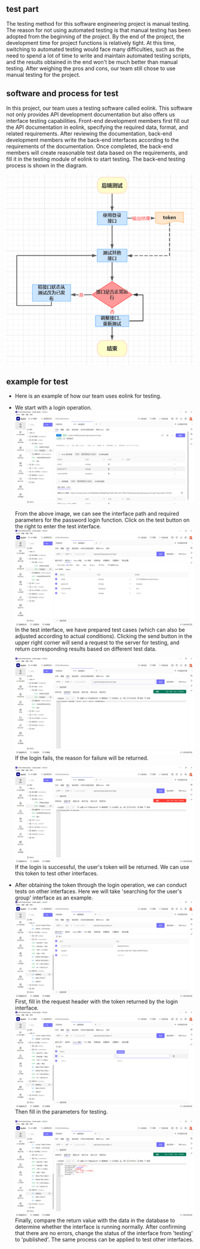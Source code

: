 ## test part
The testing method for this software engineering project 
is manual testing. The reason for not using automated testing 
is that manual testing has been adopted from the beginning of 
the project. By the end of the project, 
the development time for project functions is relatively tight. 
At this time, switching to automated testing would face many 
difficulties, such as the need to spend a lot of time to write 
and maintain automated testing scripts, and the results obtained 
in the end won't be much better than manual testing. 
After weighing the pros and cons, our team still chose to use 
manual testing for the project.


## software and process for test
In this project, our team uses a testing software called eolink. 
This software not only provides API development documentation 
but also offers us interface testing capabilities. 
Front-end development members first fill out the API 
documentation in eolink, specifying the required data, 
format, and related requirements. After reviewing the documentation,
back-end development members write the back-end interfaces according
to the requirements of the documentation. Once completed, 
the back-end members will create reasonable test data based 
on the requirements, and fill it in the testing module of 
eolink to start testing. The back-end testing process is shown 
in the diagram.

![图片2](markdown-resources/testing/图片1.png)

## **example for test**
*   Here is an example of how our team uses eolink for testing.

*   We start with a login operation. 
    ![图片2](markdown-resources/testing/图片2.png)

    From the above image, we can see the interface path and required parameters for the password login function. Click on the test button on the right to enter the test interface.
    ![图片3](markdown-resources/testing/图片3.png)
    In the test interface, we have prepared test cases (which can also be adjusted according to actual conditions). Clicking the send button in the upper right corner will send a request to the server for testing, and return corresponding results based on different test data.

    ![图片4](markdown-resources/testing/图片4.png)
    If the login fails, the reason for failure will be returned.

    ![图片5](markdown-resources/testing/图片5.png)
    If the login is successful, the user's token will be returned. We can use this token to test other interfaces.



*   After obtaining the token through the login operation, we can conduct tests on other interfaces. Here we will take 'searching for the user's group' interface as an example.
    ![图片6](markdown-resources/testing/图片6.png)
    First, fill in the request header with the token returned by the login interface.
    ![图片7](markdown-resources/testing/图片7.png)
    Then fill in the parameters for testing.

    ![图片8](markdown-resources/testing/图片8.png)
    Finally, compare the return value with the data in the database to determine whether the interface is running normally. After confirming that there are no errors, change the status of the interface from 'testing' to 'published'. The same process can be applied to test other interfaces.
